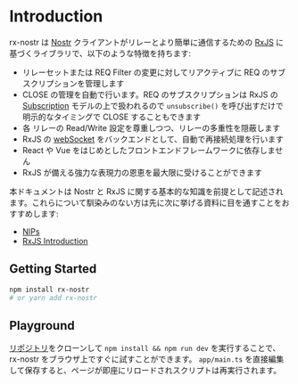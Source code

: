 # Introduction

rx-nostr は [Nostr](https://nostr.com/) クライアントがリレーとより簡単に通信するための [RxJS](https://rxjs.dev/) に基づくライブラリで、以下のような特徴を持ちます:

- リレーセットまたは REQ Filter の変更に対してリアクティブに REQ のサブスクリプションを管理します
- CLOSE の管理を自動で行います。REQ のサブスクリプションは RxJS の [Subscription](https://rxjs.dev/guide/subscription) モデルの上で扱われるので `unsubscribe()` を呼び出すだけで明示的なタイミングで CLOSE することもできます
- 各 リレーの Read/Write 設定を尊重しつつ、リレーの多重性を隠蔽します
- RxJS の [webSocket](https://rxjs.dev/api/webSocket/webSocket) をバックエンドとして、自動で再接続処理を行います
- React や Vue をはじめとしたフロントエンドフレームワークに依存しません
- RxJS が備える強力な表現力の恩恵を最大限に受けることができます

本ドキュメントは Nostr と RxJS に関する基本的な知識を前提として記述されます。これらについて馴染みのない方は先に次に挙げる資料に目を通すことをおすすめします:

- [NIPs](https://github.com/nostr-protocol/nips)
- [RxJS Introduction](https://rxjs.dev/guide/overview)

## Getting Started

```sh
npm install rx-nostr
# or yarn add rx-nostr
```

## Playground

[リポジトリ](https://github.com/penpenpng/rx-nostr)をクローンして `npm install && npm run dev` を実行することで、 rx-nostr をブラウザ上ですぐに試すことができます。
`app/main.ts` を直接編集して保存すると、ページが即座にリロードされスクリプトは再実行されます。
